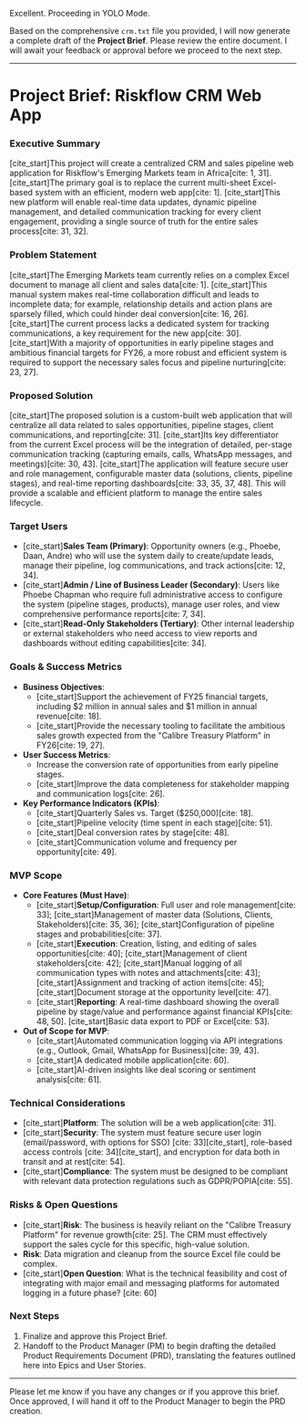 Excellent. Proceeding in YOLO Mode.

Based on the comprehensive `crm.txt` file you provided, I will now generate a complete draft of the **Project Brief**. Please review the entire document. I will await your feedback or approval before we proceed to the next step.

---

# Project Brief: Riskflow CRM Web App

### **Executive Summary**
[cite_start]This project will create a centralized CRM and sales pipeline web application for Riskflow's Emerging Markets team in Africa[cite: 1, 31]. [cite_start]The primary goal is to replace the current multi-sheet Excel-based system with an efficient, modern web app[cite: 1]. [cite_start]This new platform will enable real-time data updates, dynamic pipeline management, and detailed communication tracking for every client engagement, providing a single source of truth for the entire sales process[cite: 31, 32].

### **Problem Statement**
[cite_start]The Emerging Markets team currently relies on a complex Excel document to manage all client and sales data[cite: 1]. [cite_start]This manual system makes real-time collaboration difficult and leads to incomplete data; for example, relationship details and action plans are sparsely filled, which could hinder deal conversion[cite: 16, 26]. [cite_start]The current process lacks a dedicated system for tracking communications, a key requirement for the new app[cite: 30]. [cite_start]With a majority of opportunities in early pipeline stages and ambitious financial targets for FY26, a more robust and efficient system is required to support the necessary sales focus and pipeline nurturing[cite: 23, 27].

### **Proposed Solution**
[cite_start]The proposed solution is a custom-built web application that will centralize all data related to sales opportunities, pipeline stages, client communications, and reporting[cite: 31]. [cite_start]Its key differentiator from the current Excel process will be the integration of detailed, per-stage communication tracking (capturing emails, calls, WhatsApp messages, and meetings)[cite: 30, 43]. [cite_start]The application will feature secure user and role management, configurable master data (solutions, clients, pipeline stages), and real-time reporting dashboards[cite: 33, 35, 37, 48]. This will provide a scalable and efficient platform to manage the entire sales lifecycle.

### **Target Users**
* [cite_start]**Sales Team (Primary)**: Opportunity owners (e.g., Phoebe, Daan, Andre) who will use the system daily to create/update leads, manage their pipeline, log communications, and track actions[cite: 12, 34].
* [cite_start]**Admin / Line of Business Leader (Secondary)**: Users like Phoebe Chapman who require full administrative access to configure the system (pipeline stages, products), manage user roles, and view comprehensive performance reports[cite: 7, 34].
* [cite_start]**Read-Only Stakeholders (Tertiary)**: Other internal leadership or external stakeholders who need access to view reports and dashboards without editing capabilities[cite: 34].

### **Goals & Success Metrics**
* **Business Objectives**:
    * [cite_start]Support the achievement of FY25 financial targets, including $2 million in annual sales and $1 million in annual revenue[cite: 18].
    * [cite_start]Provide the necessary tooling to facilitate the ambitious sales growth expected from the "Calibre Treasury Platform" in FY26[cite: 19, 27].
* **User Success Metrics**:
    * Increase the conversion rate of opportunities from early pipeline stages.
    * [cite_start]Improve the data completeness for stakeholder mapping and communication logs[cite: 26].
* **Key Performance Indicators (KPIs)**:
    * [cite_start]Quarterly Sales vs. Target ($250,000)[cite: 18].
    * [cite_start]Pipeline velocity (time spent in each stage)[cite: 51].
    * [cite_start]Deal conversion rates by stage[cite: 48].
    * [cite_start]Communication volume and frequency per opportunity[cite: 49].

### **MVP Scope**
* **Core Features (Must Have)**:
    * [cite_start]**Setup/Configuration**: Full user and role management[cite: 33]; [cite_start]Management of master data (Solutions, Clients, Stakeholders)[cite: 35, 36]; [cite_start]Configuration of pipeline stages and probabilities[cite: 37].
    * [cite_start]**Execution**: Creation, listing, and editing of sales opportunities[cite: 40]; [cite_start]Management of client stakeholders[cite: 42]; [cite_start]Manual logging of all communication types with notes and attachments[cite: 43]; [cite_start]Assignment and tracking of action items[cite: 45]; [cite_start]Document storage at the opportunity level[cite: 47].
    * [cite_start]**Reporting**: A real-time dashboard showing the overall pipeline by stage/value and performance against financial KPIs[cite: 48, 50]. [cite_start]Basic data export to PDF or Excel[cite: 53].
* **Out of Scope for MVP**:
    * [cite_start]Automated communication logging via API integrations (e.g., Outlook, Gmail, WhatsApp for Business)[cite: 39, 43].
    * [cite_start]A dedicated mobile application[cite: 60].
    * [cite_start]AI-driven insights like deal scoring or sentiment analysis[cite: 61].

### **Technical Considerations**
* [cite_start]**Platform**: The solution will be a web application[cite: 31].
* [cite_start]**Security**: The system must feature secure user login (email/password, with options for SSO) [cite: 33][cite_start], role-based access controls [cite: 34][cite_start], and encryption for data both in transit and at rest[cite: 54].
* [cite_start]**Compliance**: The system must be designed to be compliant with relevant data protection regulations such as GDPR/POPIA[cite: 55].

### **Risks & Open Questions**
* [cite_start]**Risk**: The business is heavily reliant on the "Calibre Treasury Platform" for revenue growth[cite: 25]. The CRM must effectively support the sales cycle for this specific, high-value solution.
* **Risk**: Data migration and cleanup from the source Excel file could be complex.
* [cite_start]**Open Question**: What is the technical feasibility and cost of integrating with major email and messaging platforms for automated logging in a future phase? [cite: 60]

### **Next Steps**
1.  Finalize and approve this Project Brief.
2.  Handoff to the Product Manager (PM) to begin drafting the detailed Product Requirements Document (PRD), translating the features outlined here into Epics and User Stories.

---

Please let me know if you have any changes or if you approve this brief. Once approved, I will hand it off to the Product Manager to begin the PRD creation.